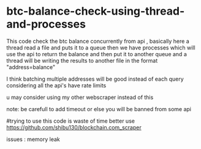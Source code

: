 # btc-balance-check-using-thread-and-processes
This code check the btc balance concurrently from api , basically here a thread read a file and puts it to a queue then we have processes which will use the api to return the balance and then put it to another queue and a thread will be writing the results to another file in the format "address=balance"

I think batching multiple addresses will be good instead of each query considering all the api's have rate limits

u may consider using my other webscraper instead of this

note: be carefull to add timeout or else you will be banned from some api 

#trying to use this code is waste of time  better use https://github.com/shibu130/blockchain.com_scraper 


issues : memory leak







